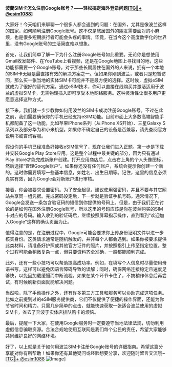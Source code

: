**波蘭SIM卡怎么注册Google账号？——轻松搞定海外登录问题[[TG💪+ @esim1088](https://t.me/s/esim1088)]**

大家好！今天咱们来聊聊一个很多人都会遇到的问题：在国外，尤其是像波兰这样的国家，如何顺利注册Google账号。这不仅是旅居国外的朋友需要面对的小麻烦，也是很多短期旅行者可能会头疼的事情。毕竟，在当今这个高度数字化的世界里，没有Google账号的生活简直难以想象。

首先，让我们简单了解一下为什么注册Google账号如此重要。无论你是想使用Gmail收发邮件、在YouTube上看视频，还是在Google地图上寻找目的地，这些功能都需要一个Google账号。对于那些长期居住在国外的人来说，拥有一个本地的SIM卡无疑是最直接有效的解决方案之一。但如果你刚到波兰，或者只是短暂访问，那么买一张当地的实体SIM卡可能并不是最方便的选择。这时候，虚拟eSIM就成为了很好的替代方案。通过eSIM技术，你可以直接在线购买并激活适用于波兰的虚拟SIM卡，无需物理插入即可享受本地网络服务。这种灵活性让很多用户更愿意选择这种方式。

接下来，我们就一步步教你如何用波兰的SIM卡成功注册Google账号。不过在此之前，我们需要确保你的手机已经支持eSIM功能。目前市面上大多数高端智能手机都配备了这一功能，比如苹果iPhone系列（从iPhone XS开始）、三星Galaxy S系列以及部分华为和小米机型。如果你不确定自己的设备是否兼容，请先查阅官方说明书或咨询客服。

假设你的手机已经准备好接收eSIM信号了，现在让我们进入正题。第一步是下载并安装Google Play Store应用。这是整个过程中最关键的部分，因为只有通过Play Store才能完成新账户创建。打开应用商店后，点击右上角的个人头像图标，然后选择“管理Google账户”。如果你还没有任何账户，系统会提示你创建一个新的。这时你需要填写一些基本信息，如姓名、出生日期等。记住，这里的信息必须真实有效，因为Google会对新账户进行审核。

接着，你会被要求设置密码。为了安全起见，建议使用强密码，并且不要与其它网站共享同一组凭据。完成密码设定后，下一步就是验证手机号码。通常情况下，Google会发送一条包含验证码的短信到你提供的号码上。但是，由于我们正在讨论的是如何在国外注册Google账号，所以这里的号码应该是你在波兰购买的SIM卡对应的号码。输入收到的验证码后，继续按照屏幕指示操作，直到看到“欢迎加入Google”这样的确认页面为止。

值得注意的是，在注册过程中，Google可能会要求你上传身份证明文件以进一步核实身份。这类请求通常是随机触发的，并非每个人都会遇到。如果你被要求提供此类材料，请准备好护照或其他官方证件的照片，并按照指引上传至指定位置。整个过程可能会稍微复杂一点，但只要资料齐全准确，一般都能顺利完成。

此外，还有一些小技巧可以帮助提高成功率。例如，在填写个人信息时尽量使用母语书写，这样可以避免因语言障碍导致的误解；同时，确保网络连接稳定且速度足够快，以免因加载缓慢而中断流程。如果在某个环节卡住了，不妨稍作休息后再尝试，有时候刷新页面就能解决问题。

当然啦，除了手动操作之外，还有许多第三方工具和服务可以协助完成这项任务。比如之前提到过的eSIM服务提供商，它们不仅提供了便捷的操作界面，还能为你节省时间和精力。只需几步简单的点击，就能快速获取一张适合波兰使用的虚拟SIM卡，省去了奔波于实体店排队购卡的烦恼。

最后，提醒一下大家，在使用Google服务时一定要遵守当地法律法规，切勿利用虚假信息骗取资源。合法合规地使用互联网是我们每个公民的责任，希望大家能够共同维护良好的网络环境。

好了，以上就是关于如何用波兰SIM卡注册Google账号的详细指南。希望这篇分享能对你有所帮助！如果你还有其他疑问或经验想要分享，欢迎随时留言交流哦~ [[TG💪+ @esim1088](https://t.me/s/esim1088) ![Image](https://i.postimg.cc/4NQfJmqS/Snipaste-2025-05-13-00-14-12.png)]
